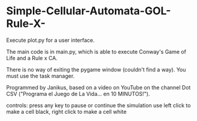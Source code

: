 # Simple-Cellular-Automata-GOL-Rule-X-

Execute plot.py for a user interface.

The main code is in main.py, which is able to execute Conway's Game of Life and a Rule x CA.

There is no way of exiting the pygame window (couldn't find a way). You must use the task manager.

Programmed by Janikus,
based on a video on YouTube on the channel Dot CSV ("Programa el Juego de La Vida... en 10 MINUTOS!").

controls: 
press any key to pause or continue the simulation
use left click to make a cell black, right click to make a cell white
